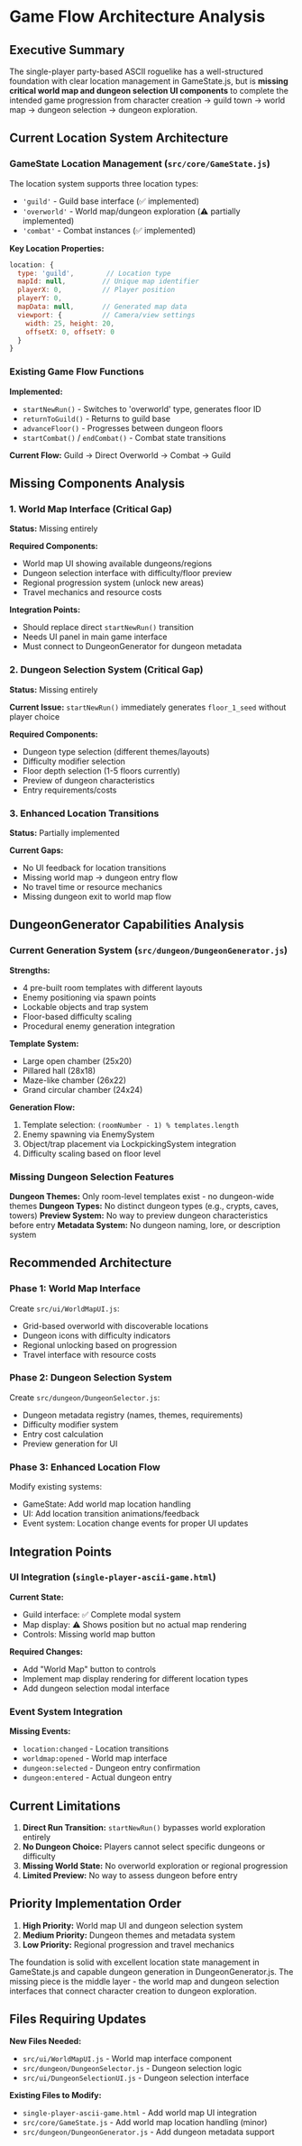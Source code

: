 # Game Flow Architecture Analysis

## Executive Summary

The single-player party-based ASCII roguelike has a well-structured foundation with clear location management in GameState.js, but is **missing critical world map and dungeon selection UI components** to complete the intended game progression from character creation → guild town → world map → dungeon selection → dungeon exploration.

## Current Location System Architecture

### GameState Location Management (`src/core/GameState.js`)

The location system supports three location types:
- `'guild'` - Guild base interface (✅ implemented)  
- `'overworld'` - World map/dungeon exploration (⚠️ partially implemented)
- `'combat'` - Combat instances (✅ implemented)

**Key Location Properties:**
```javascript
location: {
  type: 'guild',        // Location type
  mapId: null,         // Unique map identifier  
  playerX: 0,          // Player position
  playerY: 0,
  mapData: null,       // Generated map data
  viewport: {          // Camera/view settings
    width: 25, height: 20,
    offsetX: 0, offsetY: 0
  }
}
```

### Existing Game Flow Functions

**Implemented:**
- `startNewRun()` - Switches to 'overworld' type, generates floor ID
- `returnToGuild()` - Returns to guild base
- `advanceFloor()` - Progresses between dungeon floors
- `startCombat()` / `endCombat()` - Combat state transitions

**Current Flow:** Guild → Direct Overworld → Combat → Guild

## Missing Components Analysis

### 1. World Map Interface (Critical Gap)
**Status:** Missing entirely

**Required Components:**
- World map UI showing available dungeons/regions
- Dungeon selection interface with difficulty/floor preview
- Regional progression system (unlock new areas)
- Travel mechanics and resource costs

**Integration Points:**
- Should replace direct `startNewRun()` transition
- Needs UI panel in main game interface
- Must connect to DungeonGenerator for dungeon metadata

### 2. Dungeon Selection System (Critical Gap)  
**Status:** Missing entirely

**Current Issue:** `startNewRun()` immediately generates `floor_1_seed` without player choice

**Required Components:**
- Dungeon type selection (different themes/layouts)
- Difficulty modifier selection
- Floor depth selection (1-5 floors currently)
- Preview of dungeon characteristics
- Entry requirements/costs

### 3. Enhanced Location Transitions
**Status:** Partially implemented

**Current Gaps:**
- No UI feedback for location transitions
- Missing world map → dungeon entry flow
- No travel time or resource mechanics
- Missing dungeon exit to world map flow

## DungeonGenerator Capabilities Analysis

### Current Generation System (`src/dungeon/DungeonGenerator.js`)

**Strengths:**
- 4 pre-built room templates with different layouts
- Enemy positioning via spawn points
- Lockable objects and trap system
- Floor-based difficulty scaling
- Procedural enemy generation integration

**Template System:**
- Large open chamber (25x20)
- Pillared hall (28x18)  
- Maze-like chamber (26x22)
- Grand circular chamber (24x24)

**Generation Flow:**
1. Template selection: `(roomNumber - 1) % templates.length`
2. Enemy spawning via EnemySystem 
3. Object/trap placement via LockpickingSystem integration
4. Difficulty scaling based on floor level

### Missing Dungeon Selection Features

**Dungeon Themes:** Only room-level templates exist - no dungeon-wide themes
**Dungeon Types:** No distinct dungeon types (e.g., crypts, caves, towers)
**Preview System:** No way to preview dungeon characteristics before entry
**Metadata System:** No dungeon naming, lore, or description system

## Recommended Architecture

### Phase 1: World Map Interface
Create `src/ui/WorldMapUI.js`:
- Grid-based overworld with discoverable locations
- Dungeon icons with difficulty indicators
- Regional unlocking based on progression
- Travel interface with resource costs

### Phase 2: Dungeon Selection System  
Create `src/dungeon/DungeonSelector.js`:
- Dungeon metadata registry (names, themes, requirements)
- Difficulty modifier system
- Entry cost calculation
- Preview generation for UI

### Phase 3: Enhanced Location Flow
Modify existing systems:
- GameState: Add world map location handling
- UI: Add location transition animations/feedback
- Event system: Location change events for proper UI updates

## Integration Points

### UI Integration (`single-player-ascii-game.html`)
**Current State:** 
- Guild interface: ✅ Complete modal system
- Map display: ⚠️ Shows position but no actual map rendering
- Controls: Missing world map button

**Required Changes:**
- Add "World Map" button to controls
- Implement map display rendering for different location types
- Add dungeon selection modal interface

### Event System Integration
**Missing Events:**
- `location:changed` - Location transitions
- `worldmap:opened` - World map interface
- `dungeon:selected` - Dungeon entry confirmation
- `dungeon:entered` - Actual dungeon entry

## Current Limitations

1. **Direct Run Transition:** `startNewRun()` bypasses world exploration entirely
2. **No Dungeon Choice:** Players cannot select specific dungeons or difficulty
3. **Missing World State:** No overworld exploration or regional progression
4. **Limited Preview:** No way to assess dungeon before entry

## Priority Implementation Order

1. **High Priority:** World map UI and dungeon selection system
2. **Medium Priority:** Dungeon themes and metadata system  
3. **Low Priority:** Regional progression and travel mechanics

The foundation is solid with excellent location state management in GameState.js and capable dungeon generation in DungeonGenerator.js. The missing piece is the middle layer - the world map and dungeon selection interfaces that connect character creation to dungeon exploration.

## Files Requiring Updates

**New Files Needed:**
- `src/ui/WorldMapUI.js` - World map interface component
- `src/dungeon/DungeonSelector.js` - Dungeon selection logic
- `src/ui/DungeonSelectionUI.js` - Dungeon selection interface

**Existing Files to Modify:**
- `single-player-ascii-game.html` - Add world map UI integration
- `src/core/GameState.js` - Add world map location handling (minor)
- `src/dungeon/DungeonGenerator.js` - Add dungeon metadata support